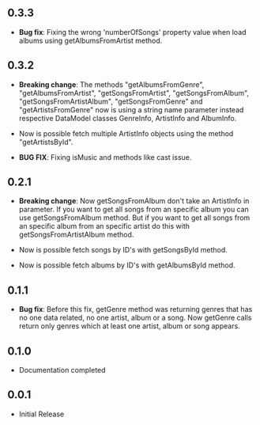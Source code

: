 
## 0.3.3
* **Bug fix**: Fixing the wrong 'numberOfSongs' property value when 
    load albums using getAlbumsFromArtist method.    

## 0.3.2
* **Breaking change**: The methods "getAlbumsFromGenre", "getAlbumsFromArtist", "getSongsFromArtist",
    "getSongsFromAlbum", "getSongsFromArtistAlbum", "getSongsFromGenre" and "getArtistsFromGenre"
    now is using a string name parameter instead respective DataModel classes GenreInfo, 
    ArtistInfo and AlbumInfo.
    
* Now is possible fetch multiple ArtistInfo objects using the method "getArtistsById".

* **BUG FIX**: Fixing isMusic and methods like cast issue.

## 0.2.1

* **Breaking change**: Now getSongsFromAlbum don't take an ArtistInfo in parameter. If you want to get 
    all songs from an specific album you can use getSongsFromAlbum method. But if you want to get
    all songs from an specific album from an specific artist do this with getSongsFromArtistAlbum
    method. 

* Now is possible fetch songs by ID's with getSongsById method.

* Now is possible fetch albums by ID's with getAlbumsById method.

## 0.1.1

* **Bug fix**: Before this fix, getGenre method was returning genres that has no one data
    related, no one artist, album or a song. Now getGenre calls return only genres which 
    at least one artist, album or song appears. 

## 0.1.0

* Documentation completed

## 0.0.1

* Initial Release
